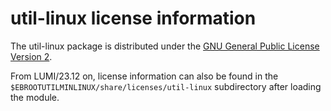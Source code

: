 # util-linux license information

The util-linux package is distributed under the
[GNU General Public License Version 2](https://www.gnu.org/licenses/old-licenses/gpl-2.0.html).

From LUMI/23.12 on, license information can also be found in the
`$EBROOTUTILMINLINUX/share/licenses/util-linux` subdirectory after loading the module.
